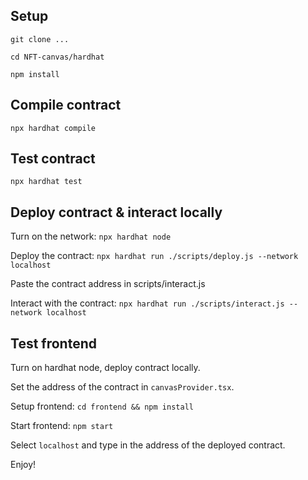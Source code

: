 ## Setup

```git clone ...```

```cd NFT-canvas/hardhat```

```npm install```

## Compile contract

```npx hardhat compile```

## Test contract

```npx hardhat test```

## Deploy contract & interact locally

Turn on the network: ```npx hardhat node```

Deploy the contract: ```npx hardhat run ./scripts/deploy.js --network localhost```

Paste the contract address in scripts/interact.js

Interact with the contract: ```npx hardhat run ./scripts/interact.js --network localhost```

## Test frontend

Turn on hardhat node, deploy contract locally.

Set the address of the contract in ```canvasProvider.tsx```.

Setup frontend: ```cd frontend && npm install```

Start frontend: ```npm start```

Select ```localhost``` and type in the address of the deployed contract.

Enjoy!
